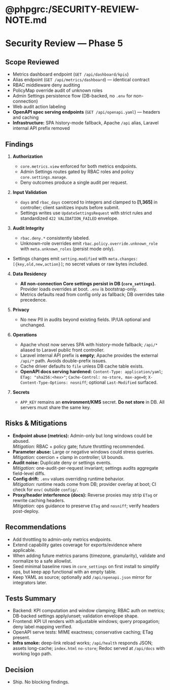# @phpgrc:/SECURITY-REVIEW-NOTE.md
# Security Review — Phase 5

## Scope Reviewed
- Metrics dashboard endpoint (`GET /api/dashboard/kpis`)
- Alias endpoint (`GET /api/metrics/dashboard`) — identical contract
- RBAC middleware deny auditing
- PolicyMap override audit of unknown roles
- Admin Settings persistence flow (DB-backed, no `.env` for non-connection)
- Web audit action labeling
- **OpenAPI spec serving endpoints** (`GET /api/openapi.yaml`) — headers and caching
- **Infrastructure:** SPA history-mode fallback, Apache `/api` alias, Laravel internal API prefix removed

## Findings
1) **Authorization**
   - `core.metrics.view` enforced for both metrics endpoints.
   - Admin Settings routes gated by RBAC roles and policy `core.settings.manage`.
   - Deny outcomes produce a single audit per request.

2) **Input Validation**
   - `days` and `rbac_days` coerced to integers and clamped to **[1,365]** in controller; client sanitizes inputs before submit.
   - Settings writes use `UpdateSettingsRequest` with strict rules and standardized `422 VALIDATION_FAILED` envelope.

3) **Audit Integrity**
   - `rbac.deny.*` consistently labeled.
   - Unknown-role overrides emit `rbac.policy.override.unknown_role` with `meta.unknown_roles` (persist mode only).
  - Settings changes emit `setting.modified` with `meta.changes: [{key,old,new,action}]`; no secret values or raw bytes included.

4) **Data Residency**
   - **All non-connection Core settings persist in DB (`core_settings`).** Provider loads overrides at boot. `.env` is bootstrap-only.
   - Metrics defaults read from config only as fallback; DB overrides take precedence.

5) **Privacy**
   - No new PII in audits beyond existing fields. IP/UA optional and unchanged.

6) **Operations**
   - Apache vhost now serves SPA with history-mode fallback; `/api/*` aliased to Laravel public front controller.
   - Laravel internal API prefix is **empty**; Apache provides the external `/api/*` path. Avoids double-prefix issues.
   - Cache driver defaults to `file` unless DB cache table exists.
   - **OpenAPI docs serving hardened:** `Content-Type: application/yaml`; `ETag: "sha256:<hex>"`; `Cache-Control: no-store, max-age=0`; `X-Content-Type-Options: nosniff`; optional `Last-Modified` surfaced.

7) **Secrets**
   - `APP_KEY` remains an **environment/KMS** secret. **Do not store** in DB. All servers must share the same key.

## Risks & Mitigations
- **Endpoint abuse (metrics):** Admin-only but long windows could be abused.  
  *Mitigation:* RBAC + policy gate; future throttling recommended.
- **Parameter abuse:** Large or negative windows could stress queries.  
  *Mitigation:* coercion + clamp in controller; UI bounds.
- **Audit noise:** Duplicate deny or settings events.  
  *Mitigation:* one-audit-per-request invariant; settings audits aggregate field-level diffs.
- **Config drift:** `.env` values overriding runtime behavior.  
  *Mitigation:* runtime reads come from DB; provider overlay at boot; CI check for `env(` outside `config/`.
- **Proxy/header interference (docs):** Reverse proxies may strip `ETag` or rewrite caching headers.  
  *Mitigation:* ops guidance to preserve `ETag` and `nosniff`; verify headers post-deploy.

## Recommendations
- Add throttling to admin-only metrics endpoints.
- Extend capability gates coverage for exports/evidence where applicable.
- When adding future metrics params (timezone, granularity), validate and normalize to a safe allowlist.
- Seed minimal baseline rows in `core_settings` on first install to simplify ops, but keep app functional with an empty table.
- Keep YAML as source; optionally add `/api/openapi.json` mirror for integrators later.

## Tests Summary
- Backend: KPI computation and window clamping; RBAC auth on metrics; DB-backed settings apply/unset; validation envelope shape.
- Frontend: KPI UI renders with adjustable windows; query propagation; deny label mapping verified.
- OpenAPI serve tests: MIME exactness; conservative caching; ETag present.
- **Infra smoke:** deep-link reload works; `/api/health` responds JSON; assets long-cache; `index.html` `no-store`; Redoc served at `/api/docs` with working logo path.

## Decision
- Ship. No blocking findings.
